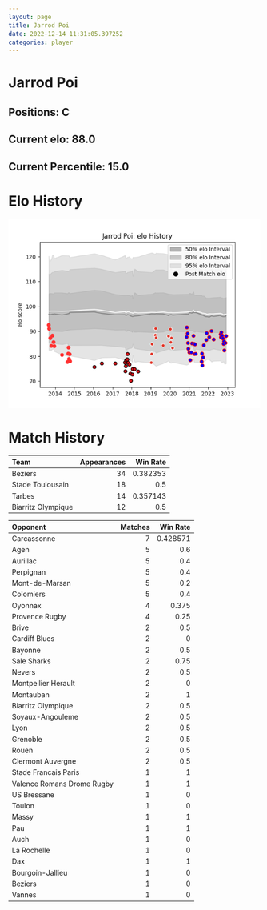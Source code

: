```yaml
---  
layout: page  
title: Jarrod Poi  
date: 2022-12-14 11:31:05.397252  
categories: player  
---
```

# Jarrod Poi

## Positions: C

## Current elo: 88.0

## Current Percentile: 15.0

# Elo History


![elo history](history_JarrodPoi.png)
# Match History


| Team               |   Appearances |   Win Rate |
|:-------------------|--------------:|-----------:|
| Beziers            |            34 |   0.382353 |
| Stade Toulousain   |            18 |   0.5      |
| Tarbes             |            14 |   0.357143 |
| Biarritz Olympique |            12 |   0.5      |

| Opponent                   |   Matches |   Win Rate |
|:---------------------------|----------:|-----------:|
| Carcassonne                |         7 |   0.428571 |
| Agen                       |         5 |   0.6      |
| Aurillac                   |         5 |   0.4      |
| Perpignan                  |         5 |   0.4      |
| Mont-de-Marsan             |         5 |   0.2      |
| Colomiers                  |         5 |   0.4      |
| Oyonnax                    |         4 |   0.375    |
| Provence Rugby             |         4 |   0.25     |
| Brive                      |         2 |   0.5      |
| Cardiff Blues              |         2 |   0        |
| Bayonne                    |         2 |   0.5      |
| Sale Sharks                |         2 |   0.75     |
| Nevers                     |         2 |   0.5      |
| Montpellier Herault        |         2 |   0        |
| Montauban                  |         2 |   1        |
| Biarritz Olympique         |         2 |   0.5      |
| Soyaux-Angouleme           |         2 |   0.5      |
| Lyon                       |         2 |   0.5      |
| Grenoble                   |         2 |   0.5      |
| Rouen                      |         2 |   0.5      |
| Clermont Auvergne          |         2 |   0.5      |
| Stade Francais Paris       |         1 |   1        |
| Valence Romans Drome Rugby |         1 |   1        |
| US Bressane                |         1 |   0        |
| Toulon                     |         1 |   0        |
| Massy                      |         1 |   1        |
| Pau                        |         1 |   1        |
| Auch                       |         1 |   0        |
| La Rochelle                |         1 |   0        |
| Dax                        |         1 |   1        |
| Bourgoin-Jallieu           |         1 |   0        |
| Beziers                    |         1 |   0        |
| Vannes                     |         1 |   0        |